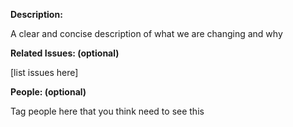 **Description:**

A clear and concise description of what we are changing and why

**Related Issues: (optional)**

[list issues here]

**People: (optional)**

Tag people here that you think need to see this
